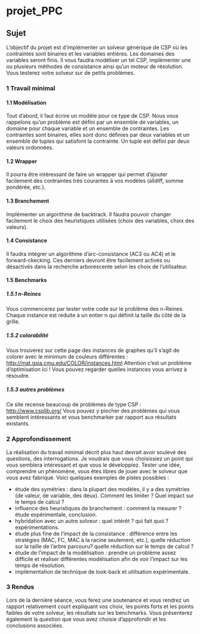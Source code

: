 # projet_PPC

## Sujet

L’objectif du projet est d’implémenter un solveur générique de CSP où les contraintes sont binaires et les variables entières. Les domaines des variables seront finis. Il vous faudra modéliser un tel CSP, implémenter une ou plusieurs méthodes de consistance ainsi qu’un moteur de résolution. Vous testerez votre solveur sur de petits problèmes.

### 1 Travail minimal

#### 1.1 Modélisation
Tout d’abord, il faut écrire un modèle pour ce type de CSP. Nous vous rappelons qu’un problème est défini par un ensemble de variables, un domaine pour chaque variable et un ensemble de contraintes. Les contraintes sont binaires, elles sont donc définies par deux variables et un ensemble de tuples qui satisfont la contrainte. Un tuple est défini par deux valeurs ordonnées.

#### 1.2 Wrapper
Il pourra être intéressant de faire un wrapper qui permet d’ajouter facilement des contraintes très courantes à vos modèles (alldiff, somme pondérée, etc.).

#### 1.3 Branchement
Implémenter un algorithme de backtrack. Il faudra pouvoir changer facilement le choix des heuristiques utilisées (choix des variables, choix des valeurs).

#### 1.4 Consistance
Il faudra intégrer un algorithme d’arc-consistance (AC3 ou AC4) et le forward-ckecking. Ces derniers devront être facilement activés ou désactivés dans la recherche arborescente selon les choix de l’utilisateur.
#### 1.5 Benchmarks
##### 1.5.1 n-Reines
Vous commencerez par tester votre code sur le problème des n-Reines. Chaque instance est réduite à un entier n qui définit la taille du côté de la grille.
##### 1.5.2 colorabilité
Vous trouverez sur cette page des instances de graphes qu’il s’agit de colorer avec le minimum de couleurs différentes : http://mat.gsia.cmu.edu/COLOR/instances.html Attention c’est un problème d’optimisation ici ! Vous pouvez regarder quelles instances vous arrivez à résoudre.
##### 1.5.3 autres problèmes
Ce site recense beaucoup de problèmes de type CSP : http://www.csplib.org/ Vous pouvez y piocher des problèmes qui vous semblent intéressants et vous benchmarker par rapport aux résultats existants.

### 2 Approfondissement
La réalisation du travail minimal décrit plus haut devrait avoir soulevé des questions, des interrogations. Je voudrais que vous choisissiez un point qui vous semblera intéressant et que vous le développiez. Tester une idée, comprendre un phénomène, vous êtes libres de jouer avec le solveur que vous avez fabriqué. Voici quelques exemples de pistes possibles :

* étude des symétries : dans la plupart des modèles, il y a des symétries (de valeur, de variable, des deux). Comment les limiter ? Quel impact sur le temps de calcul ?
* influence des heuristiques de branchement : comment la mesurer ? étude expérimentale, conclusion.
* hybridation avec un autre solveur : quel intérêt ? qui fait quoi ? expérimentations.
* étude plus fine de l’impact de la consistance : différence entre les stratégies (MAC, FC, MAC à la racine seulement, etc.), quelle réduction sur la taille de l’arbre parcouru? quelle réduction sur le temps de calcul ?
* étude de l’impact de la modélisation : prendre un problème assez difficile et réaliser différentes modélisation afin de voir l’impact sur les temps de résolution.
* implémentation de technique de look-back et utilisation expérimentale.

### 3 Rendus
Lors de la dernière séance, vous ferez une soutenance et vous rendrez un rapport relativement court expliquant vos choix, les points forts et les points faibles de votre solveur, les résultats sur les benchmarks. Vous présenterez également la question que vous avez choisie d’approfondir et les conclusions associées.
